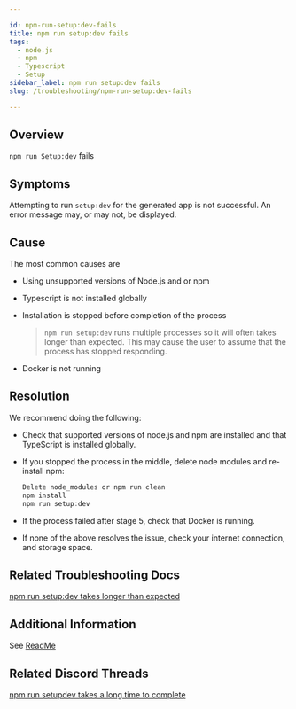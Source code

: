 ```yaml
---

id: npm-run-setup:dev-fails
title: npm run setup:dev fails
tags:
  - node.js
  - npm
  - Typescript
  - Setup
sidebar_label: npm run setup:dev fails
slug: /troubleshooting/npm-run-setup:dev-fails

---
```


## Overview

`npm run Setup:dev` fails


## Symptoms

Attempting to run `setup:dev` for the generated app is not successful. An error message may, or may not, be displayed. 


## Cause

The most common causes are

- Using unsupported versions of Node.js and or npm

- Typescript is not installed globally

- Installation is stopped before completion of the process

  > `npm run setup:dev` runs multiple processes so it will often takes longer than expected. This may cause the user to assume that the process has stopped responding.

 - Docker is not running 

## Resolution

We recommend doing the following: 

- Check that supported versions of node.js and npm are installed and that TypeScript is installed globally.

- If you stopped the process in the middle, delete node modules and re-install npm:

  ```jsx
  Delete node_modules or npm run clean
  npm install
  npm run setup:dev 
  ```

- If the process failed after stage 5, check that Docker is running. 

- If none of the above resolves the issue, check your internet connection, and storage space. 

## Related Troubleshooting Docs

[npm run setup:dev takes longer than expected](\troubleshooting\generated_app_setup_slow.md)

## Additional Information

See [ReadMe](https://github.com/amplication/amplication/blob/master/README.md#initializing-all-the-packages)

## Related Discord Threads 

[npm run setupdev takes a long time to complete](https://discordapp.com/channels/757179260417867879/968914282978893874)





